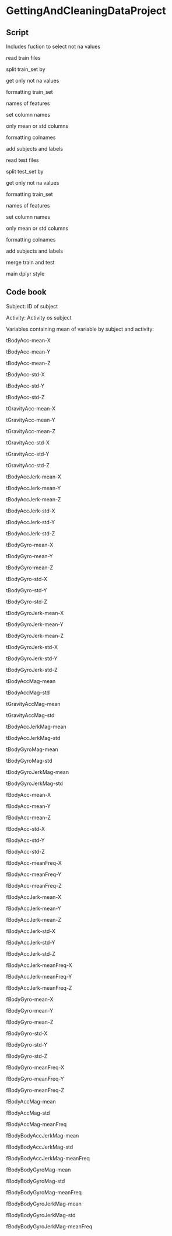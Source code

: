 # GettingAndCleaningDataProject

## Script

Includes fuction to select not na values

read train files

split train_set by

get only not na values

formatting train_set

names of features

set column names

only mean or std columns

formatting colnames

add subjects and labels

read test files

split test_set by  

get only not na values

formatting train_set

names of features

set column names

only mean or std columns

formatting colnames

add subjects and labels

merge train and test

main dplyr style

## Code book
Subject: ID of subject

Activity: Activity os subject

Variables containing mean of variable by subject and activity:

tBodyAcc-mean-X              

tBodyAcc-mean-Y

tBodyAcc-mean-Z

tBodyAcc-std-X               

tBodyAcc-std-Y

tBodyAcc-std-Z

tGravityAcc-mean-X

tGravityAcc-mean-Y

tGravityAcc-mean-Z

tGravityAcc-std-X            

tGravityAcc-std-Y

tGravityAcc-std-Z

tBodyAccJerk-mean-X          

tBodyAccJerk-mean-Y

tBodyAccJerk-mean-Z

tBodyAccJerk-std-X           

tBodyAccJerk-std-Y

tBodyAccJerk-std-Z

tBodyGyro-mean-X             

tBodyGyro-mean-Y

tBodyGyro-mean-Z

tBodyGyro-std-X              

tBodyGyro-std-Y

tBodyGyro-std-Z

tBodyGyroJerk-mean-X         

tBodyGyroJerk-mean-Y

tBodyGyroJerk-mean-Z

tBodyGyroJerk-std-X          

tBodyGyroJerk-std-Y

tBodyGyroJerk-std-Z

tBodyAccMag-mean             

tBodyAccMag-std

tGravityAccMag-mean

tGravityAccMag-std           

tBodyAccJerkMag-mean

tBodyAccJerkMag-std

tBodyGyroMag-mean            

tBodyGyroMag-std

tBodyGyroJerkMag-mean

tBodyGyroJerkMag-std         

fBodyAcc-mean-X

fBodyAcc-mean-Y

fBodyAcc-mean-Z              

fBodyAcc-std-X

fBodyAcc-std-Y

fBodyAcc-std-Z               

fBodyAcc-meanFreq-X

fBodyAcc-meanFreq-Y

fBodyAcc-meanFreq-Z          

fBodyAccJerk-mean-X

fBodyAccJerk-mean-Y

fBodyAccJerk-mean-Z          

fBodyAccJerk-std-X

fBodyAccJerk-std-Y

fBodyAccJerk-std-Z           

fBodyAccJerk-meanFreq-X

fBodyAccJerk-meanFreq-Y

fBodyAccJerk-meanFreq-Z      

fBodyGyro-mean-X

fBodyGyro-mean-Y

fBodyGyro-mean-Z             

fBodyGyro-std-X

fBodyGyro-std-Y

fBodyGyro-std-Z              

fBodyGyro-meanFreq-X

fBodyGyro-meanFreq-Y

fBodyGyro-meanFreq-Z         

fBodyAccMag-mean

fBodyAccMag-std

fBodyAccMag-meanFreq         

fBodyBodyAccJerkMag-mean

fBodyBodyAccJerkMag-std

fBodyBodyAccJerkMag-meanFreq 

fBodyBodyGyroMag-mean

fBodyBodyGyroMag-std

fBodyBodyGyroMag-meanFreq    

fBodyBodyGyroJerkMag-mean

fBodyBodyGyroJerkMag-std

fBodyBodyGyroJerkMag-meanFreq
